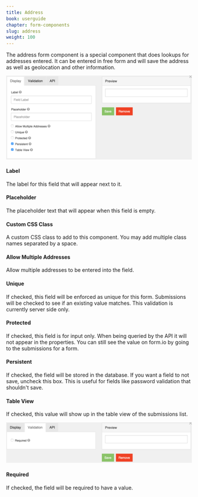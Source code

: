 ```yaml
---
title: Address
book: userguide
chapter: form-components
slug: address
weight: 100
---
```

The address form component is a special component that does lookups for addresses entered. It can be entered in free form and will save the address as well as geolocation and other information.

![](/assets/img/address-display.png)

#### Label

The label for this field that will appear next to it.

#### Placeholder

The placeholder text that will appear when this field is empty.

#### Custom CSS Class

A custom CSS class to add to this component. You may add multiple class names separated by a space.

#### Allow Multiple Addresses

Allow multiple addresses to be entered into the field.

#### Unique

If checked, this field will be enforced as unique for this form. Submissions will be checked to see if an existing value matches. This validation is currently server side only.

#### Protected

If checked, this field is for input only. When being queried by the API it will not appear in the properties. You can still see the value on form.io by going to the submissions for a form.

#### Persistent

If checked, the field will be stored in the database. If you want a field to not save, uncheck this box. This is useful for fields like password validation that shouldn't save.

#### Table View

If checked, this value will show up in the table view of the submissions list.

![](/assets/img/address-validation.png)

#### Required

If checked, the field will be required to have a value.
